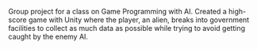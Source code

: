 Group project for a class on Game Programming with AI. Created a high-score game with Unity where the player, an alien, breaks into government facilities to collect as much data as possible while trying to avoid getting caught by the enemy AI.
